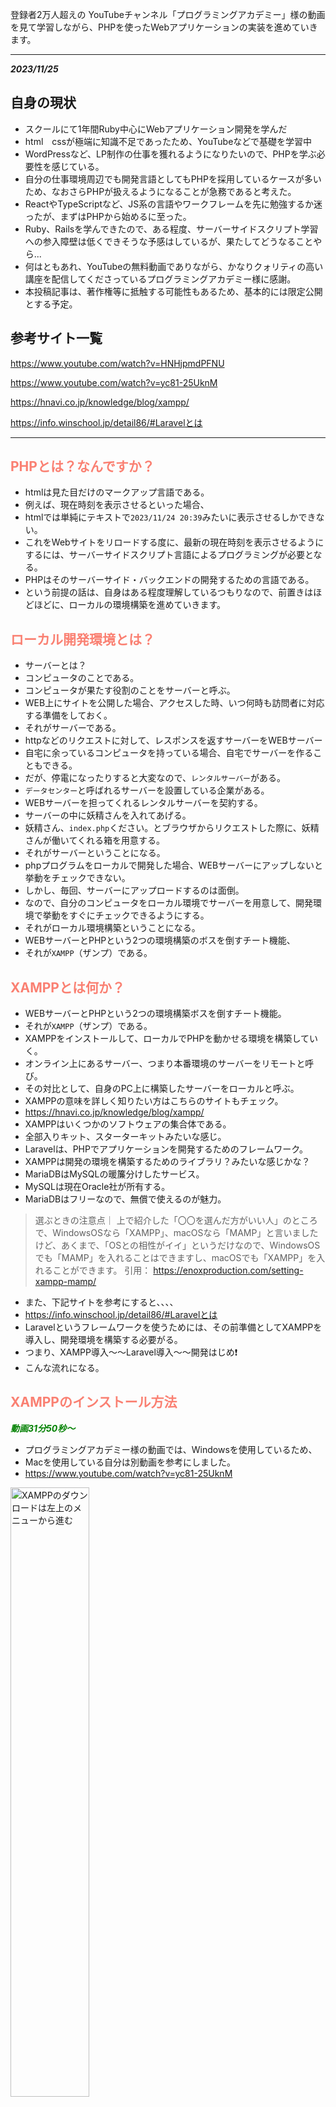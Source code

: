 登録者2万人超えの YouTubeチャンネル「プログラミングアカデミー」様の動画を見て学習しながら、PHPを使ったWebアプリケーションの実装を進めていきます。

<hr>

***2023/11/25***

## 自身の現状
- スクールにて1年間Ruby中心にWebアプリケーション開発を学んだ
- html　cssが極端に知識不足であったため、YouTubeなどで基礎を学習中
- WordPressなど、LP制作の仕事を獲れるようになりたいので、PHPを学ぶ必要性を感じている。
- 自分の仕事環境周辺でも開発言語としてもPHPを採用しているケースが多いため、なおさらPHPが扱えるようになることが急務であると考えた。
- ReactやTypeScriptなど、JS系の言語やワークフレームを先に勉強するか迷ったが、まずはPHPから始めるに至った。
- Ruby、Railsを学んできたので、ある程度、サーバーサイドスクリプト学習への参入障壁は低くできそうな予感はしているが、果たしてどうなることやら...
- 何はともあれ、YouTubeの無料動画でありながら、かなりクォリティの高い講座を配信してくださっているプログラミングアカデミー様に感謝。
- 本投稿記事は、著作権等に抵触する可能性もあるため、基本的には限定公開とする予定。



## 参考サイト一覧

https://www.youtube.com/watch?v=HNHjpmdPFNU

https://www.youtube.com/watch?v=yc81-25UknM

https://hnavi.co.jp/knowledge/blog/xampp/

https://info.winschool.jp/detail86/#Laravelとは



<hr>

## <font color="Salmon">PHPとは？なんですか？</font>

- htmlは見た目だけのマークアップ言語である。
- 例えば、現在時刻を表示させるといった場合、
- htmlでは単純にテキストで`2023/11/24 20:39`みたいに表示させるしかできない。
- これをWebサイトをリロードする度に、最新の現在時刻を表示させるようにするには、サーバーサイドスクリプト言語によるプログラミングが必要となる。
- PHPはそのサーバーサイド・バックエンドの開発するための言語である。
- という前提の話は、自身はある程度理解しているつもりなので、前置きはほどほどに、ローカルの環境構築を進めていきます。


## <font color="Salmon">ローカル開発環境とは？</font>

- サーバーとは？
- コンピュータのことである。
- コンピュータが果たす役割のことをサーバーと呼ぶ。
- WEB上にサイトを公開した場合、アクセスした時、いつ何時も訪問者に対応する準備をしておく。
- それがサーバーである。
- httpなどのリクエストに対して、レスポンスを返すサーバーをWEBサーバー
- 自宅に余っているコンピュータを持っている場合、自宅でサーバーを作ることもできる。
- だが、停電になったりすると大変なので、`レンタルサーバー`がある。
- `データセンター`と呼ばれるサーバーを設置している企業がある。
- WEBサーバーを担ってくれるレンタルサーバーを契約する。
- サーバーの中に妖精さんを入れてあげる。
- 妖精さん、`index.php`ください。とブラウザからリクエストした際に、妖精さんが働いてくれる箱を用意する。
- それがサーバーということになる。
- phpプログラムをローカルで開発した場合、WEBサーバーにアップしないと挙動をチェックできない。
- しかし、毎回、サーバーにアップロードするのは面倒。
- なので、自分のコンピュータをローカル環境でサーバーを用意して、開発環境で挙動をすぐにチェックできるようにする。
- それがローカル環境構築ということになる。
- WEBサーバーとPHPという2つの環境構築のボスを倒すチート機能、
- それが`XAMPP`（ザンプ）である。


## <font color="Salmon">XAMPPとは何か？</font>

- WEBサーバーとPHPという2つの環境構築ボスを倒すチート機能。
- それが`XAMPP`（ザンプ）である。
- XAMPPをインストールして、ローカルでPHPを動かせる環境を構築していく。
- オンライン上にあるサーバー、つまり本番環境のサーバーをリモートと呼び。
- その対比として、自身のPC上に構築したサーバーをローカルと呼ぶ。
- XAMPPの意味を詳しく知りたい方はこちらのサイトもチェック。
- https://hnavi.co.jp/knowledge/blog/xampp/
- XAMPPはいくつかのソフトウェアの集合体である。
- 全部入りキット、スターターキットみたいな感じ。
- Laravelは、PHPでアプリケーションを開発するためのフレームワーク。
- XAMPPは開発の環境を構築するためのライブラリ？みたいな感じかな？
- MariaDBはMySQLの暖簾分けしたサービス。
- MySQLは現在Oracle社が所有する。
- MariaDBはフリーなので、無償で使えるのが魅力。


> 選ぶときの注意点｜
上で紹介した「〇〇を選んだ方がいい人」のところで、WindowsOSなら「XAMPP」、macOSなら「MAMP」と言いましたけど、あくまで、「OSとの相性がイイ」というだけなので、WindowsOSでも「MAMP」を入れることはできますし、macOSでも「XAMPP」を入れることができます。
引用： https://enoxproduction.com/setting-xampp-mamp/

- また、下記サイトを参考にすると、、、、
- https://info.winschool.jp/detail86/#Laravelとは
- Laravelというフレームワークを使うためには、その前準備としてXAMPPを導入し、開発環境を構築する必要がる。
- つまり、XAMPP導入〜〜Laravel導入〜〜開発はじめ❗️
- こんな流れになる。




## <font color="Salmon">XAMPPのインストール方法</font>
***<font color="Green">動画31分50秒〜</font>***

- プログラミングアカデミー様の動画では、Windowsを使用しているため、
- Macを使用している自分は別動画を参考にしました。
- https://www.youtube.com/watch?v=yc81-25UknM
 

<img src="https://qiita-image-store.s3.ap-northeast-1.amazonaws.com/0/3486945/0376318e-87e4-d45f-3157-a64bcd2cb053.jpeg" alt="XAMPPのダウンロードは左上のメニューから進む" width=50% height=50%>


<img src="https://qiita-image-store.s3.ap-northeast-1.amazonaws.com/0/3486945/a0296545-e8d2-03a0-33c9-8f77cf2c0b18.jpeg" alt="XAMPPは一番新しいverのサイズが小さい方を選ぶ" width=50% height=50%>


- `xampp-osx-8.2.4-0-installer.app”は、開発元を検証できないため開けません。`
- このエラーが出た場合の対処は、、、

```
- 環境設定
- プライバシーとセキュリティ
- 一般タブ
- AppStoreに変更
- このまま開くをクリック
```

- これでアプリを開けました。
- あとは画面に従って`next`をクリック。
- インストールは5分くらいで完了します。


## <font color="Salmon">XAMPPの基本的な使い方</font>
- 基本的な使い方としては
- PHPの開発環境では毎回これを起動させる。
- そうすることで、ApacheやMySQLをすぐに起動させることができる。
- 使用するのは`Manage Server`タブの`Apache`や`MySQL`を`start`し、`Running...`状態して使用する。
- まずはローカルサーバーにアクセスしてみる。
- ブラウザで`localhost`と入力してEnterを押すと、、、、
- `http://localhost/dashboard/`という自分のPCローカルサーバーにブラウザがアクセスし、XAMPPのダッシュボード画面が開く。
- これはRailsでいうところの`Rails server`みたいなもんかな。。。
- ApacheとMySQLをrunningさせた状態で、ダッシュボードの`phpadmin`にアクセスすると、
- 以下のような管理画面になる。
- エラーになるときはMySQLを起動し忘れているなどの原因が考えられる。

<img src="https://qiita-image-store.s3.ap-northeast-1.amazonaws.com/0/3486945/08fa6d86-72dd-9903-28a0-c67c1467ed7e.jpeg" alt="" width=50% height=50%>


## <font color="Salmon">XAMPPの場合htdocs = localhost</font>
- XAMPPの場合htdocs = localhostとなる。
- VScodeでFinderからapplication/XAMPP/htdocsを開く。
- この`htdocs`がローカルの開発環境となるわけだ。
- Finderでこの`htdocs`をデスクトップへ移動させると、エイリアス（ショートカット）を作成できる。
- なので、やりたいひとはデスクトップにショートカット作っておくのも良い。
- 試しに、htdocs内で、htmlファイルとphpファイルを作ってみる。
- `test01:html`を新規作成
- `http://localhost/test01.html`にブラウザからアクセス
- すると、ローカルホストで開くことができた。

```html
<!DOCTYPE html>
<html lang="en">
<head>
  <meta charset="UTF-8">
  <meta name="viewport" content="width=device-width, initial-scale=1.0">
  <title>Document</title>
</head>
<body>
  <h1>localhost == htdocs なんです！</h1>
</body>
</html>
```


- またphpファイルも作ってみる。
- `test02.php`をhtdocsディレクトリ配下に作成


```php
<?php
  echo "おはようございます！";
?>
```

<img src="https://qiita-image-store.s3.ap-northeast-1.amazonaws.com/0/3486945/7455d00f-f0f4-d4f4-7eca-7ffcfd487958.jpeg" alt="" width=50% height=50%>


- 同様にphpファイルもローカルホスト上で表示させることができた。
- めっちゃ便利だな。XAMPP！
- でもLaravelとは何が違うんだろう、、、？
- MySQLとか、ターミナルとかでいじるのが普通だと思っていたから、こんな簡単に環境構築できてしまうとなんか拍子抜けだけど、、
- あれ、しかも、これGit管理できてないじゃん。
- GitHubに草生やせないじゃん_？？？？
- これ、XAMPPは、便利だけれど、企業の開発環境としてはほぼ使われないようだね。。。
- まぁ、この動画では、PHPのプログラミングにフォーカスした学習をするって感じになるね。
- 実際は、フレームワークの`Laravel`をインストールし、docker.composeで仮想環境を作って、その中でMySQLとかをいじる感じになるんじゃないかなぁと思う。
- ローカルのWebサーバーとしては、Macの場合、Apacheがプリインストールされているっぽい。
- なので、実質、LaravelとDocker、そしてMySQLの環境構築をやるのが、より実践的かもしんないね。
- `artisan serve`コマンドでlocalhost:8080ポートを指定したりすればいいのかなぁ？
- よく分からんけど、XAMPPは、まぁそんながっつり学ばなくても良さそうだぉ。



## <font color="Salmon">XAMPPの初期設定と初めてのPHPプログラミング</font>

***2023/11/26***
***動画37分25秒〜***


- `PHPinfo`を開くと、PHPのバージョン情報や設定が確認できる。
- 日付が`ドイツ・ベルリン`の時刻になってしまっているのでAsia/Tokyoに変更する
- `/Applications/XAMPP/etc/php.ini`ファイルを開く。
- VScodeで編集する

```ini
[Date]
; Defines the default timezone used by the date functions
; http://php.net/date.timezone
date.timezone=Europe/Berlin
```

```diff_ini
[Date]
; Defines the default timezone used by the date functions
; http://php.net/date.timezone
+ date.timezone=Asia/Tokyo
```
- これでApacheをストップさせて
- 再起動すると、Asisa/Tokyoに更新される。


***続いてMySQLを起動していく***

- `MySQL Database`を`start`で起動させる
-  `phpMyAdmin`ページを開く
- まずはパスワードを設定する
- ここはMySQL（MariaDB）を扱うページだ。
- ページ上部タブ`ユーザーアカウント`メニューをクリック
- `	root	localhost`という項目の`権限を編集をクリック`
- `change password`（パスワードを変更する）という項目をクリック
- 任意のパスワードを入力します。
- `*******`
- これで実行ボタンをクリックするとパスワードが更新される。
- この状態で`phpMyAdmiin`をリロードすると、エラーが表示される。
- パスワードを変更したことによるエラーである。
- 続いてこれを解消する。
- まずは、パス`/Applications/XAMPP/xamppfiles/phpmyadmin/config.inc.php`というファイルを開く。
- 以下の行に、先ほどのパスワードを追記してあげる。
- 権限者であることの警告がVScodeで出た場合は、承認して進める。

```diff_php:XAMPP/xamppfiles/phpmyadmin/config.inc.php
省略
...
+ $cfg['Servers'][$i]['password'] = '*********';
...
省略
```
- これで`phpMyAdmin`をリロードをすれば、元通り管理画面が出てくるようになる。
- これでOK。


<hr>

***初めてのPHPプログラミング(動画46分45秒〜)***

- これは、別動画でやったのと同様。

```php:test02.php
<?php
  echo "おはようございます！";
  echo 'Hello World!';
?>
```
- `http://localhost/test02.php`にブラウザでアクセス。
- これでテキストが表示される。
- これで、初めてのPHPプログラミング完了。

<hr>

***この動画で作っていく見本のアプリケーション***
- シンプルなPostのアプリを作る。
- `Ruby on Rails`で使った`scaffold`ライブラリで簡単に作れるあのやつ！
- 基本的なCRUDアプリケーションを作っていく。




## <font color="Salmon">PHPの書き方</font>

***phpの特徴***
- phpの書き方
- echo文の書き方
- シングルクォート、ダブルクォート
- phpはWebアプリケーションの開発のために作られたWebアプリ開発特化型のスクリプト言語である。
- 特徴として`<?php ?>`をhtmlに入れることで、html上でphpのプログラムを実行させることができる。
- 実際にhtmlにphpを書き込むのは非推奨じゃないかなぁ、、、？
- 半角スペースと改行は、単語の区切りという同じ意味を持つ。
- `;`セミコロンは、文章の終わりを示す。
- `''`シングルクォートや、`""`ダブルクォート→どちらも同じ`String`として扱われる。
- この辺はhtmlやrubyのerbファイルと同じかな。


***ポイント・注意点***

:::note info
半角スペースと改行は、単語の区切りという同じ意味を持つ。
:::

:::note warn
・改行の数はいくつ入れても、1つとして扱われる。
・全角スペースはエラーになるので注意
:::

:::note info
`.php`ファイルの中に、<DOCTYPE!>を宣言し、htmlを記述することができる。
これはおそらくRubyでいうところの`index.html.erb`みたいなものかなぁと思われる。
:::

- 総括すると、phpは最終的にhtmlとして表示する。
- phpはWebアプリケーション開発に特化して作られたスクリプト言語である。


***2023/11/27***

## <font color="Salmon">PHPの変数について</font>

- `chapter2`ディレクトリ作成
- そこに`1-2.php`ファイル作成
- 簡単なhtmlを作成していく
- `!`でtubキー、
- もしくは`html:5`でエンター
- bodyタグに`<?php?>`を実装
- 適当に`echo`する。
- VScodeにはオートセーブ機能を付けられる。（任意）
- 保存したらローカルホストサーバーを確認。
- ブラウザで`localhost/chapter2/1-2.php`にアクセス。
- echoが反映されている事を確認。
- さらにh1タグも入れてみる。
- `<?php echo '<h1>テキスト</h1>' ?>`
- こんな感じにできる！
- 確認できたら、このコードはもう使わないので、消すかコメントアウトしてOK。
- 続いて、適当に変数を定義し、適当にstringを入力する。

```php
<?php
  $name = '<h1>Hello World!</h1>';
  echo $name;
?>
```


:::note info
なぜ`localhost/...`というパスなのか？
これは`Apache`の設定によるものである！
知らなかった、、、💦
なお、Apacheは`Mac OS X`だとプリインストールされている模様。
つまり、Macの場合、`XAMPP`をわざわざ導入しなくても良い。
:::

:::note info
- なお、echoとprintは意味はほぼ同じ。
- だが、微妙に挙動が違う。
- 初心者の段階では気にしなくて良いらしい。
- `echo '<br/>';`または`echo '<br>';`で改行を挿入できる。
- シングルorダブルクォートで囲ってあげないとダメなので注意。
:::

:::note info
- プログラムは上から順番に実行される。
- これは基本だけど、重要。
:::

ここまでのコード
```php:htdocs/chapter2/1-2.php
<!DOCTYPE html>
  <html lang="en">
    <head>
      <meta charset="UTF-8">
      <meta name="viewport" content="width=device-width, initial-scale=1.0">
      <title>php_beginning</title>
    </head>
    <body>
      <?php
        $name = '<h1>Hello World!</h1>';
        echo $name;
        echo '<br>';
        echo $name;
        echo "<br/>";
        echo $name;
        // コメント
      ?>
    </body>
  </html>
```

ローカルホストで確認すると、このように画面に反映された。

<img src="https://qiita-image-store.s3.ap-northeast-1.amazonaws.com/0/3486945/21726b91-36b5-acd6-0d95-6ef38e8fc5be.jpeg" alt="Chapter2の実装後の画面" width=50% height=50%>

Chapter2はここまで。

<hr>

***2023/11/28***

## <font color="Salmon">PHPのデータ型（整数型）について</font>

- `chapter3`ディレクトリを作成
- `1-3.php`ファイルを作成
- 例に倣って`html`ファイルを生成
- （`html:5`または`!`でhtml基本のコードを自動生成）
- `<body>`タグ内に`<?php?>`タグを入れる
- 適当に変数を定義し、`string`を代入する。
- 変数を`echo`する
- 一旦、localhostでブラウザを確認。
- `http://localhost/chapter3/1-3.php`
- ここから新しい内容
- `echo 10;`とすると、データ型の`10`が出力される。
- `echo '10';`はString型なので注意。
- データ型の種類、integerなのかstringなのかを理解する。

```php
<body>
  <?php
    $name = 'Hello!';
    echo $name;
    echo '<br>';

    $number = 10 + 10;
    echo $number;
    echo '<br>';

    $string = '10 + 10';
    echo $string;
    echo '<br>';
  ?>
</body>
```

<img src="https://qiita-image-store.s3.ap-northeast-1.amazonaws.com/0/3486945/d745bbd2-dbdc-878d-e5dd-ed0400ba6262.jpeg" alt="integer型とstring型の違いの結果" width=50% height=50%>

chpater3はここまで。

<hr>

***2023/12/02***

## <font color="Salmon">PHPの基本データ型について</font>

- まずはChapter4ディレクトリを作成
- その配下に1-4.phpファイルを作る
- いつも通り htmlを基本コードを実装
- bodyタグにphpを宣言する。

:::note info
演算とは= ある値から別の値を作り出すこと。
例えば 3+5=8 は、2つの値から1つ値を出力するよは演算の中でも`二項演算`と呼ぶ。
他には、単項演算や三項演算などがある。
:::

- 文字列の結合演算とは、二項演算では、「あああ」+「いいい」
- `echo "あああ" . "いいい";`
- これで出力は`あああいいい`となる。
- Rubyでは+だった気がするけど、
- PHPでは、結合演算は「ドット」なんだね。

:::note info
結合演算は`左結合`と呼ばれ、左から順番に結合される。
なお、2つだけでなく3以上の結合も可能。
:::

- 整数、少数の結合演算もできる。

```php
$x = 0.1 + 0.2 -0.5;
echo $x
// => -0.2
```
:::note alert
要暗記❗️
整数型 = `int型`
少数型 = `float型`
論理型 = `bool型`
:::

- 論理型で重要な演算を紹介！
- `論理和`と`論理積`

:::note warn
論理和 = `または` `OR` という意味。
`a || b` もしくは`a or b`で表せる。
:::

:::note warn
論理積 = `かつ` `AND` という意味。
`a && b` もしくは`a and b`で表せる。
:::

- 上記は論理型における二項演算である。
- 論理型における単項演算がある。
- それは`!`をつける逆転だ

```php
$x = ! TRUE;
echo $x;
// => FALSE（意味が逆転する。破壊的なのかな？）
```

:::note info
$結婚相手の希望 = ! ブサイク;
=> 結婚相手はブサイクじゃない人
:::

以上、4つは基本であり超重要‼️
覚えておこう‼️

```php:おさらい
文字列型 `string型`
整数型 `int型`
少数型 `float型`
論理型 `bool型`
```


***2023/12/03***

## <font color="Salmon">PHPのNULL型とキャスト演算</font>

- 前回は基本データ型4つを覚えた。
- 今回はNULL型を学ぶ
- さらにキャスト演算も学ぶ


    // データ型：NULL型とキャスト演算について学ぶ
    // $x = NULL;
    // booleanなどの真偽値やNULLなどは大文字で書くのが慣例となっている。
    // NULLとは「無」を表すためのデータ型である。
    // 変数名には日本語も使えるものの、実用上、ほぼ英語しか使用しないので注意。
    // $Saturday_job = TRUE;
    // $Saturday_job_yes_or_no = TRUE or FALSE;
    // $Saturday_job_yes_or_no = "そもそも仕事してない"; = NULL;
    // このような真偽値ではない第三の選択肢を表すことなどに使う。
    // LINE ID教えて = いいよ=TRUE, いやだ=FALSE, ID持ってない=NULL;
    // PHPのデータ型は全部で10個ある。そのうちここまで5個覚えたましたね。
    // キャスト演算は単項演算
    // キャストとは型変換のことを指す。
    // ドル => 円, グラム => キロ, など

    // 重要な構文 var_dump;（正確には関数）
    var_dump(1);
    echo '<br>';
    // => int(1)
    // この構文はecho同様、出力するメソッドである。
    // 値と値のデータ型をセットで出力するというメソッドである。
    // htmlで表現する時には使わないが、上記の通り詳細な情報を教えてくれるので、デバッグの時によく使うらしい。

```php
    var_dump(1);
    echo '<br>';
    var_dump('1');
```

- 出力結果はこうなる。
- デバッグの際、数値とStringの違いがあることが、このメソッドを使うと分かる。

<img src="https://qiita-image-store.s3.ap-northeast-1.amazonaws.com/0/3486945/7c42943e-f9be-81e2-763e-13a903aa50e1.jpeg" alt="var_dumpの出力例画像" width=50% height=50%>

- また、`var_dump`は変数に対しても使うことができる。

```php
    $x = TRUE;
    var_dump($x);
    // 出力結果 => bool(true)
```

:::note info
- 用途としては、コードが肥大化した時、`変数`が何に対して付けられているか分からなくなることがあるので、そんな時に`var_dump`をよく使用する。
:::


***続いてはキャスト演算について***

```php
    $to_s = (string) 10;
    var_dump($to_s);
    echo '<br>';

    $to_i = (int) '10';
    var_dump($to_i);
    echo '<br>';
```

<img src="https://qiita-image-store.s3.ap-northeast-1.amazonaws.com/0/3486945/a2e5f365-a6bc-6160-5748-a58d411032c9.jpeg" alt="var_dumpを応用した変換事例" width=50% height=50%>

- `string(2)`の`2`というのは、文字列の文字数を表している。

:::note info
- このように、`( )`の中のデータ型に変換するという`var_dump`の使い方の応用。
- すべての変換規則を覚える必要はない。複雑すぎるので。
:::


***PHPの暗黙の型変換***

```php
    // phpの暗黙の型変換
    $xx =  '10' + '10';
    echo $xx;
    echo '<br>';
    var_dump($xx);
    echo '<br>';
```

<img src="https://qiita-image-store.s3.ap-northeast-1.amazonaws.com/0/3486945/4be5b377-ac2e-c19d-5480-9888af5c6eb8.jpeg" alt="php暗黙の型変換の事例" width=50% height=50%>

- 無理やりcastキャストしてくれる。
- こういうのを`弱い型付けの言語`と呼ぶ。
- 逆に勝手に型変換してくれない言語を`強い型付けの言語`と呼ぶ
- `JavaScript`も暗黙の型変換してくれる弱い型付けと呼ばれるらしい。
- 確か、`Ruby`は勝手に型変換してくれなかった気がする、、、
- 本来は、'' で囲っているので、Stringであるため、'1010'となるはずだが、phpは暗黙的に数値として判断してくれ、よしなに取り計らってくれるようだ。

:::note alert
- 優しい反面、バグの温床にもなっているので注意。
- 何よりも正しいデータ型でプログラミングすることが重要である。
:::

<br>
<hr>

## <font color="Salmon">PHPの if文 について</font>

- if文
- else文
- まずはこの2つをマスターしていこう。


```php
// TRUEの場合

if (TRUE) {
      echo '真偽値はTRUEです
      echo '<br>';
    }
    echo 'if関数の外側の出力だよ';
    echo '<br>';

// 出力 => 真偽値はTRUEです
//        if関数の外側の出力だよ
```

```php
// FALSEの場合

    if (FALSE) {
      echo '真偽値はTRUEです';
      echo '<br>';
    }
    echo 'if関数の外側の出力だよ';
    echo '<br>';

// 出力 => if関数の外側の出力だよ
// if関数内の処理は実行されず、関数の外側のechoだけ出力される。
```

***()の中身には変数を入れることもできる。***

```php
<?php
    $bool = TRUE;
    if ($bool) {
      $x = 5 + 3;
      echo $x;
      echo '<br>';
    }
    echo 'if関数の外側の出力だよ';
    echo '<br>';
?>
```

```terminal:出力結果
=> 8
=> if関数の外側の出力だよ
```

- 前回のおさらい論理和 OR　と、論理積 ANDだ。
- (TRUE || FALSE) = TRUEとなる。 
- (TRUE $$ FALSE) = FALSEとなる。 
- これに加えて、今回は ***比較演算*** を覚えよう。


```php
    var_dump(1 < 2); // => bool(true)
    echo '<br>';
    var_dump(1 > 2); // => bool(false)
    echo '<br>';
```

- ()の中身を比較演算にすることで、TRUEかFALSEを導き出す。
- さらに`var_dump`でデータ型とその処理結果を出力してくれる。
- 比較演算子については、ほぼRubyと同じなので大体理解しているのでOK。


```php
    var_dump(1 != 2); // bool(true) 逆の真偽値を返すので、等しくない場合にTRUEを返す
    echo '<br>';
    var_dump(1 != 1); // bool(false) 逆の真偽値を返すので、等しい場合にFALSEを返す
    echo '<br>';
```

:::note info
`!`（エクスクラメーションマーク）がつくと、逆の意味になる点には注意しておこう！
`!`は、たしかメソッドにつけると、破壊的になるはず？？Rubyではそうだったけど、PHPではまだ分からない。
:::


- 比較演算に対して変数をつけることもできる。
- なお、比較演算においても暗黙の型変換が行われてしまうので要注意。
- 親切機能と思いきや、これが開発におけるバグの温床になっているらしい。  


```php
<?php
    var_dump(1 < 'a');
    // => bool(false)と表示されてしまう。
    // => これ、Rubyだと例外になるんじゃなかったっけ？
?>
```

```php
    var_dump( 1 == '1'); // bool(true)
    var_dump( 1 == '2'); // bool(false)
```

:::note alert
phpだとこのような演算式が成立してしまう💦
そんな時は、暗黙の型変換を行わない事を指定する比較演算子を使用する
それが、`===`である!
これの場合、`値の比較に加え、データ型の一致も条件となって真偽値を返してくれるのだ！`
:::

```php
    var_dump( 1 === '1'); // => bool(false)
    var_dump( 1 === '2'); // => bool(false)
```

- `===`を使えば、きちんと、両方とも`FALSE`を返してくれるので、エラーだと気付きやすくなる。

<br><hr>


## <font color="Salmon">PHPの if文 をより深く学び、 else文 も学ぶ</font>

- chapter7ディレクトリを作成
- 1-7.phpファイルを作成し、htmlを生成
- ここまではいつも通り。

<br>

- 型変換のルールは複雑で多いので覚えなくて良い。
- 覚えるべきことはphpで`if文`を使用するときの型変換`cast`を行う際は、必ず`bool型`を指定してあげるという事だ。
- そうすれば、複雑なcastルールを覚える必要がなくなる。

```php
  <?php
    var_dump((bool) '文字列'); // => bool(true)
  ?>
```

- 続いて、`if-else構文`について学んでいく。

```php

    // 続いてelse構文について
    $x = -5;
    if ($x < 0) {
      echo 'プラスだよ';
    } else {
      echo 'マイナスだよ';
    }
    echo '<br>';
    // elseが2つ付いて、合計3つの条件式になったとしても、それが余事象の関係性ならば使える。
    $x = 0;
    if ($x > 0) {
        echo 'プラスだよ';
    } else if ($x < 0) {
        echo 'マイナスだよ';
    } else {
        echo 'ゼロだよ';
    }
    echo '<br>';
```

```terminal
出力 => マイナスだよ
出力 => ゼロだよ
```


- `互いに排他的、かつ網羅的である時`に、else構文が使える。
- 排他的とは例えば、数は0以上か0未満のどちらかであり、どちらが同時に成立することはない、という事を指している。
- それを互いに排他的であると呼ぶ。
- かつ、網羅的とは、どちらか一方に必ず該当するということ。
- この2つの条件が揃った場合、これを`余事象の関係`であると呼べる。

<br>


:::note info
また、if文は二重に書くこともできる。
:::

```php
    $z = -4;
    if ($z > 0) {
      if ($z % 2 === 0) {
        echo '正の偶数だよ';
      } else {
        echo '正の奇数だよ';
      }
    } elseif ($z < 0) {
      if ($z % 2 === 0) {
        echo '負の偶数だよ';
      } else {
        echo '負の奇数だよ';
      }
    } else {
      echo 'ゼロだよ';
    }
```

```terminal:出力結果
負の偶数だよ
```

else文については、ここまで


***2023/12/04***

## <font color="Salmon">PHPの連想配列について（その1）</font>







<br>

### ***<font color="Green">✅ 次は動画02時間22分22秒〜</font>***

<br>










<br><br><br><br><br><br><br>
<hr>

## Qiita投稿でよく使うタグ

`## <font color="Salmon">サーモンピンク</font>`

`### <font color="MediumSeaGreen">シーグリーン</font>`

`<img src="" alt="" width=50% height=50%>`
